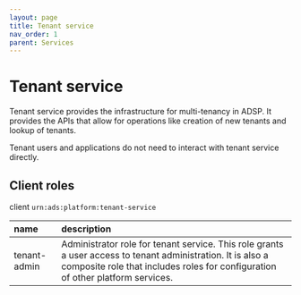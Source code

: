 ```yaml
---
layout: page
title: Tenant service
nav_order: 1
parent: Services
---
```


# Tenant service
Tenant service provides the infrastructure for multi-tenancy in ADSP. It provides the APIs that allow for operations like creation of new tenants and lookup of tenants.

Tenant users and applications do not need to interact with tenant service directly.

## Client roles
client `urn:ads:platform:tenant-service`

| name | description |
|:-|:-|
| tenant-admin | Administrator role for tenant service. This role grants a user access to  tenant administration. It is also a composite role that includes roles for configuration of other platform services. |
